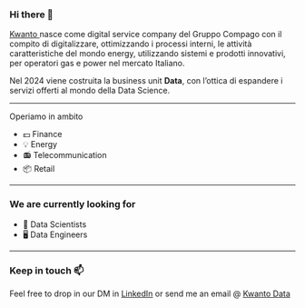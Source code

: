 ### Hi there 👋

<a href="https://www.kwanto.it/">Kwanto </a> nasce come digital service company del Gruppo Compago con il compito di digitalizzare, ottimizzando i processi interni, le attività caratteristiche del mondo energy, utilizzando sistemi e prodotti innovativi, per operatori gas e power nel mercato Italiano.

Nel 2024 viene costruita la business unit **Data**, con l’ottica di espandere i servizi offerti al mondo della Data Science.

---
Operiamo in ambito
- 💵 Finance
- 💡 Energy
- 📻 Telecommunication
- 📦 Retail

---

### We are currently looking for
- 🔬 Data Scientists
- 🖥 Data Engineers

---
### Keep in touch 📫 
Feel free to drop in our DM in <a href="https://www.linkedin.com/company/kwanto-srl/">LinkedIn</a> or send me an email @ <a href=mailto:a.pastelli@kwanto.it>Kwanto Data</a>
